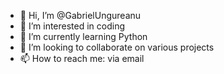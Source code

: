 - 👋 Hi, I’m @GabrielUngureanu
- 👀 I’m interested in coding
- 🌱 I’m currently learning Python
- 💞️ I’m looking to collaborate on various projects
- 📫 How to reach me: via email

<!---
GabrielUngureanu/GabrielUngureanu is a ✨ special ✨ repository because its `README.md` (this file) appears on your GitHub profile.
You can click the Preview link to take a look at your changes.
--->
